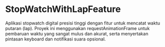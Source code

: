 # StopWatchWithLapFeature
Aplikasi  stopwatch digital presisi tinggi dengan fitur untuk mencatat waktu putaran (lap). Proyek ini menggunakan requestAnimationFrame untuk pembaruan waktu yang sangat mulus dan akurat, serta menyertakan pintasan keyboard dan notifikasi suara opsional.
